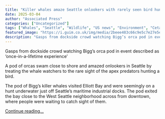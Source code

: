 ```yaml
---
title: "Killer whales amaze Seattle onlookers with rarely seen bird hunt"
date: 2025-03-04
author: "Associated Press"
categories: ["Uncategorized"]
tags: ["Whales", "Seattle", "Wildlife", "US news", "Environment", "Cetaceans", "World news", "Marine life", "West Coast"]
featured_image: "https://i.guim.co.uk/img/media/2beee483c66c9e5c7e27e5e2c11bfe6f3d8427b9/0_0_6000_3600/master/6000.jpg?width=140&quality=85&auto=format&fit=max&s=492873465b90e7ee0f64e9cec74b413f"
description: "Gasps from dockside crowd watching Bigg’s orca pod in event described as ‘once-in-a-lifetime experience’A pod of orcas swam close to shore and amazed onlookers ..."
---
```


Gasps from dockside crowd watching Bigg’s orca pod in event described as ‘once-in-a-lifetime experience’

A pod of orcas swam close to shore and amazed onlookers in Seattle by treating the whale watchers to the rare sight of the apex predators hunting a bird.

The pod of Bigg’s killer whales visited Elliott Bay and were seemingly on a hunt underwater just off Seattle’s maritime industrial docks. The pod exited the bay close to the West Seattle neighborhood across from downtown, where people were waiting to catch sight of them.

[Continue reading...](https://www.theguardian.com/environment/2025/mar/03/seattle-killer-whales-hunt)
